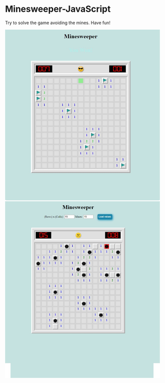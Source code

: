 # Minesweeper-JavaScript

Try to solve the game avoiding the mines.
Have fun!

![](Screenshot/Minesweeper0.jpg)
![](Screenshot/Minesweeper1.jpg)
